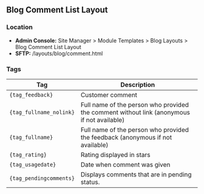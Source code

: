 ## Blog Comment List Layout

### Location
* **Admin Console:** Site Manager > Module Templates > Blog Layouts > Blog Comment List Layout
* **SFTP:** /layouts/blog/comment.html

### Tags

Tag | Description
-------------- | -------------
`{tag_feedback}` | Customer comment
`{tag_fullname_nolink}` | Full name of the person who provided the comment without link (anonymous if not available)
`{tag_fullname}` | Full name of the person who provided the feedback (anonymous if not available)
`{tag_rating}` | Rating displayed in stars
`{tag_usagedate}` | Date when comment was given
`{tag_pendingcomments}` |	Displays comments that are in pending status.
